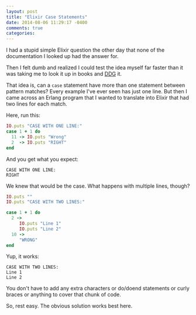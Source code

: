 ```yaml
---
layout: post
title: "Elixir Case Statements"
date: 2014-08-06 11:29:17 -0400
comments: true
categories: 
---
```

I had a stupid simple Elixir question the other day that none of the documentation I looked up had the answer for.

Then I felt dumb and realized I could test the idea myself far faster than it was taking me to look it up in books and [DDG](http://ddg.gg) it.

That idea is, can a `case` statement have more than one statement between pattern matches?  Every example I've ever seen has just one line.  But then I came across an Erlang program that I wanted to translate into Elixir that had two lines for each match.

Here, run this:

```ruby
IO.puts "CASE WITH ONE LINE:"
case 1 + 1 do
  11 -> IO.puts "Wrong"
  2  -> IO.puts "RIGHT"
end
```

And you get what you expect:

```
CASE WITH ONE LINE:
RIGHT
```

We knew that would be the case.  What happens with multiple lines, though?

```ruby
IO.puts ""
IO.puts "CASE WITH TWO LINES:"

case 1 + 1 do
  2 ->
     IO.puts "Line 1"
     IO.puts "Line 2"
  10 -> 
     "WRONG"
end
```

Yup, it works:

```
CASE WITH TWO LINES:
Line 1
Line 2
```

You don't have to add any extra characters or do/doend statements or curly braces or anything to cover that chunk of code.

So, rest easy.  The obvious solution works best here.

